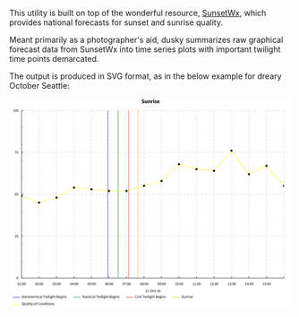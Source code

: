 This utility is built on top of the wonderful resource, [SunsetWx](https://sunsetwx.com/), which
provides national forecasts for sunset and sunrise quality.

Meant primarily as a photographer's aid, dusky summarizes raw graphical forecast data
from SunsetWx into time series plots with important twilight time points demarcated.

The output is produced in SVG format, as in the below example for dreary October Seattle:

![Example output for dreary Seattle](/examples/sunrise.svg)